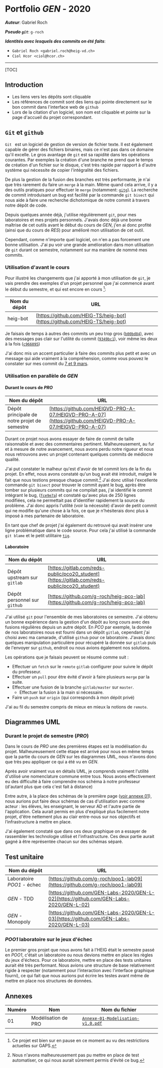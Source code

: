 # Portfolio *GEN* - 2020

***Auteur***: Gabriel Roch

***Pseudo `git`***: `g-roch`

***Identités avec lesquels des commits on été faits***: 

- `Gabriel Roch <gabriel.roch@heig-vd.ch>`
- `Ciol Hcor <ciol@hcor.ch>`

-------

[TOC]

## Introduction

- Les liens vers les dépôts sont cliquable 
- Les références de commit sont des liens qui pointe directement sur le bon commit dans l'interface web de `github`
- Lors de la citation d'un logiciel, son nom est cliquable et pointe sur la page d'accueil du projet correspondant.

## `Git` et `github`

`Git ` est un logiciel de gestion de version de fichier texte. Il est également capable de gérer des fichiers binaires, mais ce n'est pas dans ce domaine qu'il excelle. Le gros avantage de `git` est sa rapidité dans les opérations courantes. Par exemples la création d'une branche ne prend que le temps de création d'un fichier sur le disque, c'est très rapide par rapport à d'autre système qui nécessite de copier l'intégralité des fichiers.

De plus la gestion de la fusion des branches est très performante, je n'ai que très rarement du faire un `merge` à la main. Même quand cela arrive, il y a des outils pratiques pour effectuer le `merge` (notamment: [`gitg`](https://wiki.gnome.org/Apps/Gitg/)). La recherche de commit introduisant un bug est facilité par la commande `git bisect` qui nous aide à faire une recherche dichotomique de notre commit à travers notre dépôt de code.

Depuis quelques année déjà, j'utilise régulièrement `git`, pour mes laboratoires et mes projets personnels. J'avais donc déjà une bonne maîtrise de cet outils avant le début du cours de *GEN*, j'en ai donc profité (ainsi que du cours de *RES*) pour amélioré mon utilisation de cet outil.

Cependant, comme n'importe quel logiciel, on n'en a pas forcement une bonne utilisation. J'ai pu voir une grande amélioration dans mon utilisation de `git` durant ce semestre, notamment sur ma manière de nommé mes commits.

### Utilisation d'avant le cours

Pour illustré les changements que j'ai apporté à mon utilisation de `git`, je vais prendre des exemples d'un projet personnel que j'ai commencé avant le début du semestre, et qui est encore en cours [^1]:

| Nom du dépôt | URL                                                          |
| ------------ | ------------------------------------------------------------ |
| heig-bot     | [https://github.com/HEIG-TS/heig-bot](https://github.com/HEIG-TS/heig-bot) |

Je faisais de temps à autres des commits un peu trop gros ([`b00bd84`](https://github.com/HEIG-TS/heig-bot/commit/b00bd84efcb9c2d0a0ebe0533bfd9cd5af72cc37)), avec des messages pas clair sur l'utilité du commit ([`9349bc1`](https://github.com/HEIG-TS/heig-bot/commit/9349bc1c5aca2fad590e1953ce9c276657764082)), voir même les deux à la fois ([`c966095`](https://github.com/HEIG-TS/heig-bot/commit/c966095fc83db95ac2132f2206e411e4d666cc8e))

J'ai donc mis un accent particulier à faire des commits plus petit et avec un message qui aide vraiment à la compréhension, comme vous pouvez le constater sur mes commit du [7 et 9 mars](https://github.com/HEIG-TS/heig-bot/commits/master).

[^1]: Ce projet est bien sur en pause en ce moment au vu des restrictions actuelles sur GAPS.

### Utilisation en parallèle de *GEN*

#### Durant le cours de *PRO*

| Nom du dépôt                                 | URL                                                          |
| -------------------------------------------- | ------------------------------------------------------------ |
| Dépôt principale de notre projet de semestre | [https://github.com/HEIGVD-PRO-A-07/HEIGVD-PRO-A-07](https://github.com/HEIGVD-PRO-A-07/HEIGVD-PRO-A-07) |

Durant ce projet nous avons essayer de faire de commit de taille raisonnable et avec des commentaires pertinent. Malheureusement, au fur et à mesure de notre avancement, nous avons perdu notre rigueur et nous nous retrouvons avec un projet contenant quelques commits de médiocre qualité.

J'ai put constater le malheur qu'est d'avoir de tel commit lors de la fin du projet. En effet, nous avons constaté qu'un bug avait été introduit, malgré le fait que nous testions presque chaque commit.[^2] J'ai donc utilisé l'excellente commande `git bisect` pour trouver le commit ayant le bug, après être tomber sur plusieurs commits qui ne compilait pas, j'ai identifié le commit intégrant le bug, ([`fce9e7a`](https://github.com/HEIGVD-PRO-A-07/HEIGVD-PRO-A-07/commit/fce9e7ab8a87afdac4432cd229a41d4401dbca09)) et constaté qu'avec plus de 250 lignes modifiées, cela ne permettait pas d'identifier rapidement la source du problème. J'ai donc appris l'utilité (voir la nécessité) d'avoir de petit commit qui ne modifie qu'une chose à la fois, ce que je n'hésiterais donc plus à imposé à mes partenaire de laboratoire.

En tant que chef de projet j'ai également du retrouvé qui avait insérer une ligne problématique dans le code source. Pour cela j'ai utilisé la commande `git blame` et le petit utilitaire [`tig`](https://jonas.github.io/tig/).

[^2]: Nous n'avons malheureusement pas pu mettre en place de test automatiser, ce qui nous aurait sûrement permis d'évité ce bug.

#### Laboratoire

| Nom du dépôt | URL |
| --- | ---- |
| Dépôt upstream sur `gitlab`    |[https://gitlab.com/reds-public/pco20_student](https://gitlab.com/reds-public/pco20_student)      |
| Dépôt personnel sur `github`    | [https://github.com/g-roch/heig-pco-lab](https://github.com/g-roch/heig-pco-lab)     |

J'ai utilisé `git` pour l'ensemble de mes laboratoires ce semestre. J'ai obtenu un bonne expérience dans la gestion d'un dépôt au long cours avec des fusions régulières depuis un autre dépôt. En *PCO* par exemple, la donnée de nos laboratoires nous est fourni dans un dépôt `gitlab`, cependant j'ai choisi avec ma camarade, d'utilisé `github` pour ce laboratoire. J'avais donc quelques manipulation particulière pour récupéré la donnée sur `gitlab` puis de l'envoyer sur `github`, endroit ou nous avions également nos solutions.

Les opérations que je faisais peuvent se résumé comme suit : 

- Effectuer un `fetch` sur le `remote` `gitlab` configurer pour suivre le dépôt du professeur.
- Effectuer un `pull` pour être évité d'avoir à faire plusieurs `merge` par la suite.
- Effectuer une fusion de la branche `gitlab/master` sur `master`.
  - Effectuer la fusion à la main si nécessaire.
- Faire un `push` sur `origin` (qui corresponds à mon dépôt privé)

J'ai au fil du semestre compris de mieux en mieux la notions de `remote`.

## Diagrammes UML

### Durant le projet de semestre (*PRO*)

Dans le cours de *PRO* une des premières étapes est la modélisation du projet. Malheureusement cette étape est arrivé pour nous en même temps que la partie du cours de *GEN* sur les diagrammes UML, nous n'avons donc que très peu appliquer ce qui a été vu en *GEN*.

Après avoir vraiment vus en détails UML, je comprends vraiment l'utilité d'utilisé une nomenclature commune entre tous. Nous avons effectivement eu des difficulté à faire comprendre nos schéma à notre professeur (d'autant plus que cela c'est fait à distance)

Entre autre, à la place des schémas de la première page ([voir annexe 01](https://github.com/g-roch/heig-gen-portfolio/blob/master/Annexe-01-Modelisation-v1.0.pdf)), nous aurions put faire deux schémas de cas d'utilisation avec comme acteur : les élèves, les enseignant, le serveur AD et l'autre partie de l'application. Cela aurait permis en plus d'expliqué plus facilement notre projet, d'être nettement plus au clair entre-nous sur nos objectifs et l’infrastructure à mettre en place.

J'ai également constaté que dans ces deux graphique on a essayer de rassembler les technologie utilisé et l'infrastructure. Ces deux partie aurait gagné à être représentée chacun sur des schémas séparé.

## Test unitaire

| Nom du dépôt               | URL                                                          |
| -------------------------- | ------------------------------------------------------------ |
| Laboratoire *POO1* - échec | [https://github.com/g-roch/poo1-lab09](https://github.com/g-roch/poo1-lab09) |
| *GEN* - TDD                | [https://github.com/GEN-Labs-2020/GEN-L-02](https://github.com/GEN-Labs-2020/GEN-L-02) |
| *GEN* - Monopoly           | [https://github.com/GEN-Labs-2020/GEN-L-03](https://github.com/GEN-Labs-2020/GEN-L-03) |

### *POO1* laboratoire sur le jeux d'échec

Le premier gros projet que nous avons fait à l'HEIG était le semestre passé en *POO1*, c'était un laboratoire ou nous devions mettre en place les règles du jeux d'échecs. Pour ce laboratoire, mettre en place des tests unitaires aurait été très performant. Nous avions une structure de base relativement rigide à respecter (notamment pour l’interaction avec l'interface graphique fourni), ce qui fait que nous aurions put écrire les testes avant même de mettre en place nos structures de données.



## Annexes

| Numéro | Nom                 | Nom du fichier                                               |
| ------ | ------------------- | ------------------------------------------------------------ |
| 01     | Modélisation de PRO | [`Annexe-01-Modelisation-v1.0.pdf`](https://github.com/g-roch/heig-gen-portfolio/blob/master/Annexe-01-Modelisation-v1.0.pdf) |

